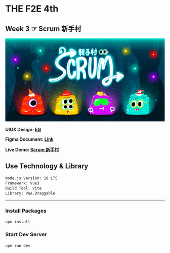 # THE F2E 4th 
## Week 3 ☞ Scrum 新手村

![Web Cover Image](/public/WebDesignCover.png "Image by EG")

**UIUX Design: [EG](https://2022.thef2e.com/users/12061549261454740203)**

**Figma Document: [Link](https://www.figma.com/file/fWQvcoua0uhqduVbYYPToL/EGs-F2E---Week3---Scrum-%E6%96%B0%E6%89%8B%E6%9D%91?node-id=19%3A1867&t=gA04sqXmbGVUpQOJ-0)**

**Live Demo: [Scrum 新手村](https://peiyu0725.github.io/f2e-scrum/)**

## Use Technology & Library
```
Node.js Version: 16 LTS
Framework: Vue3
Build Tool: Vite
Library: Vue.Draggable
```

-----
### Install Packages 
```
npm install
```
### Start Dev Server
```
npm run dev
```
